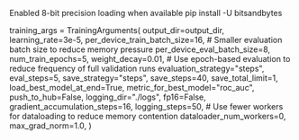 Enabled 8-bit precision loading when available
pip install -U bitsandbytes

training_args = TrainingArguments(
        output_dir=output_dir,
        learning_rate=3e-5,
        per_device_train_batch_size=16,
        # Smaller evaluation batch size to reduce memory pressure
        per_device_eval_batch_size=8,
        num_train_epochs=5,
        weight_decay=0.01,
        # Use epoch-based evaluation to reduce frequency of full validation runs
        evaluation_strategy="steps",
        eval_steps=5,
        save_strategy="steps",
        save_steps=40,
        save_total_limit=1,
        load_best_model_at_end=True,
        metric_for_best_model="roc_auc",
        push_to_hub=False,
        logging_dir="./logs",
        fp16=False,
        gradient_accumulation_steps=16,
        logging_steps=50,
        # Use fewer workers for dataloading to reduce memory contention
        dataloader_num_workers=0,
        max_grad_norm=1.0,
    )